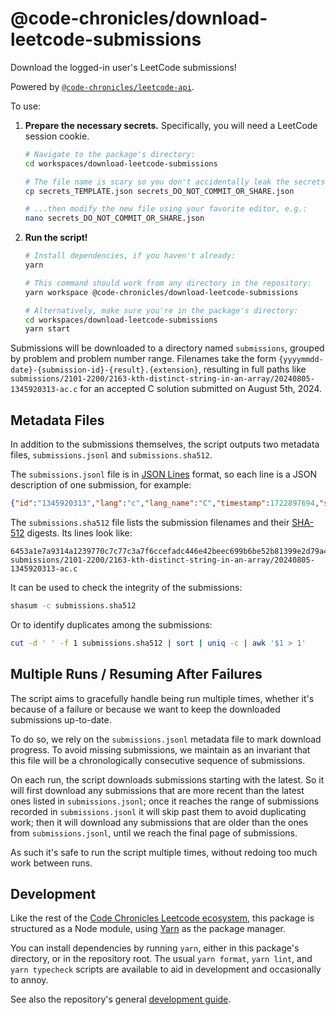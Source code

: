 # @code-chronicles/download-leetcode-submissions

Download the logged-in user's LeetCode submissions!

Powered by [`@code-chronicles/leetcode-api`](../leetcode-api/).

To use:

1. **Prepare the necessary secrets.** Specifically, you will need a LeetCode session cookie.

   ```sh
   # Navigate to the package's directory:
   cd workspaces/download-leetcode-submissions

   # The file name is scary so you don't accidentally leak the secrets:
   cp secrets_TEMPLATE.json secrets_DO_NOT_COMMIT_OR_SHARE.json

   # ...then modify the new file using your favorite editor, e.g.:
   nano secrets_DO_NOT_COMMIT_OR_SHARE.json
   ```

2. **Run the script!**

   ```sh
   # Install dependencies, if you haven't already:
   yarn

   # This command should work from any directory in the repository:
   yarn workspace @code-chronicles/download-leetcode-submissions

   # Alternatively, make sure you're in the package's directory:
   cd workspaces/download-leetcode-submissions
   yarn start
   ```

Submissions will be downloaded to a directory named `submissions`, grouped by problem and problem number range. Filenames take the form `{yyyymmdd-date}-{submission-id}-{result}.{extension}`, resulting in full paths like `submissions/2101-2200/2163-kth-distinct-string-in-an-array/20240805-1345920313-ac.c` for an accepted C solution submitted on August 5th, 2024.

## Metadata Files

In addition to the submissions themselves, the script outputs two metadata files, `submissions.jsonl` and `submissions.sha512`.

The `submissions.jsonl` file is in [JSON Lines](https://jsonlines.org/) format, so each line is a JSON description of one submission, for example:

<!-- prettier-ignore-start -->
```json
{"id":"1345920313","lang":"c","lang_name":"C","timestamp":1722897694,"status":10,"status_display":"Accepted","runtime":"12 ms","url":"https://leetcode.com/submissions/detail/1345920313/","is_pending":"Not Pending","memory":"79.4 MB","has_notes":false,"flag_type":1,"question":{"questionFrontendId":2163,"title":"Kth Distinct String in an Array","titleSlug":"kth-distinct-string-in-an-array"},"sha512":"6453a1e7a9314a1239770c7c77c3a7f6ccefadc446e42beec699b6be52b81399e2d79a4523ac30edd7beabaa6fae108ebd6361fdf6361cabadc1b7f844b82150","compare_result":"111111111111111111111111111111111111111111111111111111111111111111"}
```
<!-- prettier-ignore-end -->

The `submissions.sha512` file lists the submission filenames and their [SHA-512](https://en.wikipedia.org/wiki/SHA-2) digests. Its lines look like:

```hashes
6453a1e7a9314a1239770c7c77c3a7f6ccefadc446e42beec699b6be52b81399e2d79a4523ac30edd7beabaa6fae108ebd6361fdf6361cabadc1b7f844b82150  submissions/2101-2200/2163-kth-distinct-string-in-an-array/20240805-1345920313-ac.c
```

It can be used to check the integrity of the submissions:

```sh
shasum -c submissions.sha512
```

Or to identify duplicates among the submissions:

```sh
cut -d ' ' -f 1 submissions.sha512 | sort | uniq -c | awk '$1 > 1'
```

## Multiple Runs / Resuming After Failures

The script aims to gracefully handle being run multiple times, whether it's because of a failure or because we want to keep the downloaded submissions up-to-date.

To do so, we rely on the `submissions.jsonl` metadata file to mark download progress. To avoid missing submissions, we maintain as an invariant that this file will be a chronologically consecutive sequence of submissions.

On each run, the script downloads submissions starting with the latest. So it will first download any submissions that are more recent than the latest ones listed in `submissions.jsonl`; once it reaches the range of submissions recorded in `submissions.jsonl` it will skip past them to avoid duplicating work; then it will download any submissions that are older than the ones from `submissions.jsonl`, until we reach the final page of submissions.

As such it's safe to run the script multiple times, without redoing too much work between runs.

## Development

Like the rest of the [Code Chronicles Leetcode ecosystem](../../), this package is structured as a Node module, using [Yarn](https://yarnpkg.com/) as the package manager.

You can install dependencies by running `yarn`, either in this package's directory, or in the repository root. The usual `yarn format`, `yarn lint`, and `yarn typecheck` scripts are available to aid in development and occasionally to annoy.

See also the repository's general [development guide](../../DEVELOPMENT.md).
